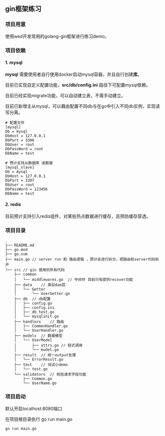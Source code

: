 ## gin框架练习
### 项目用意
使用wed开发常用的golang-gin框架进行练习demo。

### 项目依赖
#### 1. mysql
**mysql** 需要使用者自行使用docker启动mysql容器，并且自行创建**库**。

目前已实现自定义配置功能，**src/db/config.ini** 路径下可配置mysql依赖。


目前已经实现migrate功能，可以自动建立表，不需手动建立。


目前已新增主从mysql，可以藉由配置不同db与在go中引入不同db实例，实现读写分离。
```bigquery
# 配置文件
[mysql]
Db = mysql
DbHost = 127.0.0.1
DbPort = 3306
DbUser = root
DbPassWord = root
DbName = test
```
```bigquery
# 预计支持从数据库 读数据
[mysql_slave]
Db = mysql
DbHost = 127.0.0.1
DbPort = 3307
DbUser = root
DbPassWord = 123456
DbName = test
```

#### 2. redis

目前预计支持引入redis组件，对某些热点数据进行缓存，且预防缓存穿透。

### 项目目录
```bigquery
.
├── README.md
├── go.mod
├── go.sum
├── main.go // server run 和 路由逻辑 ，预计会进行拆分，把路由和server代码拆开
└── src // gin 使用的所有代码
    ├── common  
    │   └── middlewares.go  // 中间件 目前只有提供recover功能
    ├── data    // 类似dao层
    │   └── Getter
    │       └── UserGetter.go
    ├── db  // db配置
    │   ├── config.go
    │   ├── config.ini
    │   ├── db_test.go
    │   └── mysqlinit.go
    ├── handlers    // 路由
    │   ├── CommonHandler.go
    │   └── UserHandler.go
    ├── models  // 数据模型
    │   └── UserModel
    │       ├── attrs.go // 链式调用
    │       └── model.go  
    ├── result  // 统一output处理
    │   └── ErrorResult.go
    ├── test    // 测试小demo
    │   └── test.go
    └── validators  // 校验请求字段功能
        ├── Common.go
        └── UserName.go

```

### 项目启动
默认开启localhost:8080端口

在项目根目录执行 go run main.go
```
go run main.go
```
